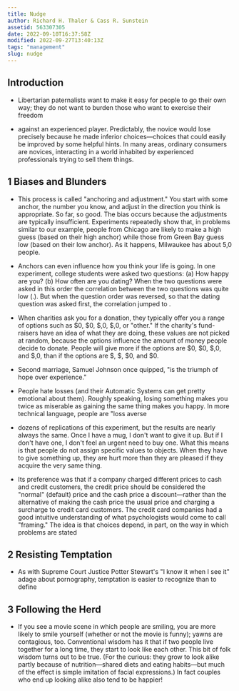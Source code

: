 ```yaml
---
title: Nudge
author: Richard H. Thaler & Cass R. Sunstein
assetid: 563307305
date: 2022-09-10T16:37:58Z
modified: 2022-09-27T13:40:13Z
tags: "management"
slug: nudge
---
```


## Introduction

*  Libertarian paternalists want to make it easy for people to go their own way; they do not want to burden those who want to exercise their freedom

*  against an experienced player. Predictably, the novice would lose precisely because he made inferior choices—choices that could easily be improved by some helpful hints. In many areas, ordinary consumers are novices, interacting in a world inhabited by experienced professionals trying to sell them things.

## 1 Biases and Blunders

*  This process is called "anchoring and adjustment." You start with some anchor, the number you know, and adjust in the direction you think is appropriate. So far, so good. The bias occurs because the adjustments are typically insufficient. Experiments repeatedly show that, in problems similar to our example, people from Chicago are likely to make a high guess (based on their high anchor) while those from Green Bay guess low (based on their low anchor). As it happens, Milwaukee has about 5,0 people.

*  Anchors can even influence how you think your life is going. In one experiment, college students were asked two questions: (a) How happy are you? (b) How often are you dating? When the two questions were asked in this order the correlation between the two questions was quite low (.). But when the question order was reversed, so that the dating question was asked first, the correlation jumped to .

*  When charities ask you for a donation, they typically offer you a range of options such as $0, $0, $,0, $,0, or "other." If the charity's fund-raisers have an idea of what they are doing, these values are not picked at random, because the options influence the amount of money people decide to donate. People will give more if the options are $0, $0, $,0, and $,0, than if the options are $, $, $0, and $0.

*  Second marriage, Samuel Johnson once quipped, "is the triumph of hope over experience."

*  People hate losses (and their Automatic Systems can get pretty emotional about them). Roughly speaking, losing something makes you twice as miserable as gaining the same thing makes you happy. In more technical language, people are "loss averse

*  dozens of replications of this experiment, but the results are nearly always the same. Once I have a mug, I don't want to give it up. But if I don't have one, I don't feel an urgent need to buy one. What this means is that people do not assign specific values to objects. When they have to give something up, they are hurt more than they are pleased if they acquire the very same thing.

*  Its preference was that if a company charged different prices to cash and credit customers, the credit price should be considered the "normal" (default) price and the cash price a discount—rather than the alternative of making the cash price the usual price and charging a surcharge to credit card customers. The credit card companies had a good intuitive understanding of what psychologists would come to call "framing." The idea is that choices depend, in part, on the way in which problems are stated

## 2 Resisting Temptation

*  As with Supreme Court Justice Potter Stewart's "I know it when I see it" adage about pornography, temptation is easier to recognize than to define

## 3 Following the Herd

*  If you see a movie scene in which people are smiling, you are more likely to smile yourself (whether or not the movie is funny); yawns are contagious, too. Conventional wisdom has it that if two people live together for a long time, they start to look like each other. This bit of folk wisdom turns out to be true. (For the curious: they grow to look alike partly because of nutrition—shared diets and eating habits—but much of the effect is simple imitation of facial expressions.) In fact couples who end up looking alike also tend to be happier!

